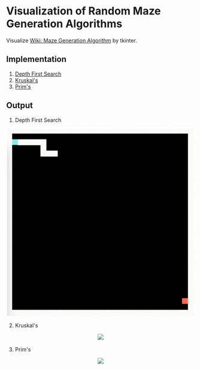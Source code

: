 # Visualization of Random Maze Generation Algorithms

Visualize [Wiki: Maze Generation Algorithm](https://en.wikipedia.org/wiki/Maze_generation_algorithm) by tkinter.

## Implementation
1. [Depth First Search](https://github.com/yixiaowang2001/maze_generation/blob/main/DFS.py)
2. [Kruskal's](https://github.com/yixiaowang2001/maze_generation/blob/main/Kruskal.py)
3. [Prim's](https://github.com/yixiaowang2001/maze_generation/blob/main/Prim.py)

## Output
1. Depth First Search
<p align="center">
  <img src="https://github.com/yixiaowang2001/maze_generation/blob/main/gif/DFS.gif" width="500"/>
</p>

2. Kruskal's
<p align="center">
  <img src="https://github.com/yixiaowang2001/maze_generation/blob/main/gif/Kruskal.py" width="500"/>
</p>

3. Prim's
<p align="center">
  <img src="https://github.com/yixiaowang2001/maze_generation/blob/main/gif/Prim.py" width="500"/>
</p>
